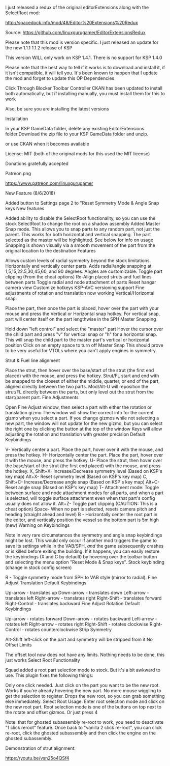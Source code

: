 I just released a redux of the original editorExtensions along with the SelectRoot mod:

http://spacedock.info/mod/48/Editor%20Extensions%20Redux

Source:  https://github.com/linuxgurugamer/EditorExtensionsRedux

Please note that this mod is version specific.  I just released an update for the new 1.1.1 1.1.2 release of KSP

 

This version WILL only work on KSP 1.4.1.  There is no support for KSP 1.4.0

Please note that the best way to tell if it works is to download and install it, if it isn't compatible, it will tell you.  It's been known to happen that I update the mod and forget to update this OP
Dependencies

 Click Through Blocker
Toolbar Controller
CKAN has been updated to install both automatically, but if installing manually, you must install them for this to work

Also, be sure you are installing the latest versions

Installation

In your KSP GameData folder, delete any existing EditorExtensions folder.Download the zip file to your KSP GameData folder and unzip.

or use CKAN when it becomes available

License: MIT (both of the original mods for this used the MIT license)

Donations gratefully accepted

Patreon.png

https://www.patreon.com/linuxgurugamer

New Feature (8/6/2018)

Added button to Settings page 2 to "Reset Symmetry Mode & Angle Snap keys
New features

Added ability to disable the SelectRoot functionality, so you can use the stock SelectRoot to change the root on a shadow assembly
Added Master Snap mode.  This allows you to snap parts to any random part, not just the parent.  This works for both horizontal and vertical snapping.  The part selected as the master will be highlighted.  See below for info on usage
Snapping is shown visually via a smooth movement of the part from the original location to the destination
Features

Allows custom levels of radial symmetry beyond the stock limitations.
Horizontally and vertically center parts.
Adds radial/angle snapping at 1,5,15,22.5,30,45,60, and 90 degrees. Angles are customizable.
Toggle part clipping (From the cheat options)
Re-Align placed struts and fuel lines between parts 
Toggle radial and node attachment of parts
Reset hangar camera view
Customize hotkeys
KSP-AVC versioning support
Fine adjustments of rotation and translation now working
Vertical/Horizontal snap:

Place the part, then once the part is placed, hover over the part with your mouse and press the Vertical or Horizontal snap hotkey.
For vertical snap, part will center itself on the part lengthwise in the SPH
Master Snapping

Hold down "left control" and select the "master" part 
Hover the cursor over the child part and press "v" for vertical snap or "h" for a horizontal snap. This will snap the child part to the master part's vertical or horizontal position
Click on an empty space to turn off Master Snap
This should prove to be very useful for VTOLs where you can't apply engines in symmetry.

Strut & Fuel line alignment

Place the strut, then hover over the base/start of the strut (the first end placed) with the mouse, and press the hotkey.
Strut/FL start and end with be snapped to the closest of either the middle, quarter, or end of the part, aligned directly between the two parts.
Mod/Alt-U will reposition the strut/FL directly between the parts, but only level out the strut from the start/parent part.
Fine Adjustments

Open Fine Adjust window, then select a part with either the rotation or translation gizmo
The window will show the correct info for the current gizmo when you select a part.  If you change gizmos while not selecting a new part, the window will not update for the new gizmo, but you can select the right one by clicking the button at the top of the window
Keys will allow adjusting the rotation and translation with greater precision
Default Keybindings

V- Vertically center a part. Place the part, hover over it with the mouse, and press the hotkey.
H- Horizontally center the part. Place the part, hover over it with the mouse, and press the hotkey.
U- Place the strut, then hover over the base/start of the strut (the first end placed) with the mouse, and press the hotkey.
X, Shift+X- Increase/Decrease symmetry level (Based on KSP's key map)
Alt+X- Reset symmetry level (Based on KSP's key map)
C, Shift+C- Increase/Decrease angle snap (Based on KSP's key map)
Alt+C- Reset angle snap (Based on KSP's key map)
T- Attachment mode: Toggle between surface and node attachment modes for all parts, and when a part is selected, will toggle surface attachment even when that part's config usually does not allow it.
Alt+Z- Toggle part clipping (CAUTION: This is a cheat option)
Space- When no part is selected, resets camera pitch and heading (straight ahead and level)
B - Horizontally center the root part in the editor, and vertically position the vessel so the bottom part is 5m high (new)
Warning on Keybindings

Note in very rare circumstances the symmetry and angle snap keybindings might be lost.  This would only occur   if another mod triggers the game to save its settings while in the VAB/SPH, *and* the game subsequently crashes  or is killed before exiting the building.  If it happens, you can easily restore the keybindings (X and C by  default) by hovering over the toolbar button and selecting the menu option "Reset Mode & Snap keys".
Stock keybinding (change in stock config screen)

 R - Toggle symmetry mode from SPH to VAB style (mirror to radial).
Fine Adjust Translation Default Keybindings

Up-arrow - translates up
Down-arrow - translates down
Left-arrow - translates left
Right-arrow - translates right
Right-Shift - translates forward
Right-Control - translates backward
Fine Adjust Rotation Default Keybindings

Up-arrow - rotates forward
Down-arrow - rotates backward
Left-arrow - rotates left
Right-arrow - rotates right
Right-Shift - rotates clockwise
Right-Control - rotates counterclockwise
Strip Symmetry

Alt-Shift left-click on the part and symmetry will be stripped from it
No Offset Limits

The offset tool now does not have any limits.  Nothing needs to be done, this just works
Select Root Functionality

Squad added a root part selection mode to stock. But it's a bit awkward to use. This plugin fixes the following things:

Only one click needed. Just click on the part you want to be the new root.
Works if you're already hovering the new part. No more mouse wiggling to get the selection to register.
Drops the new root, so you can grab something else immediately.
Select Root Usage: Enter root selection mode and click on the new root part. Root selection mode is one of the buttons on top next to the rotate and offset gizmos. Or just press 4

Note: that for ghosted subassembly re-root to work, you need to deactivate "1 click reroot" feature.  Once back to "vanilla 2 click re-root", you can click re-root, click the ghosted subassembly and then click the engine on the ghosted subassembly.

 

Demonstration of strut alignment:

https://youtu.be/vsn25o4QSf4
 